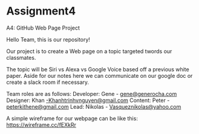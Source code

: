 # Assignment4
A4: GitHub Web Page Project


Hello Team, this is our repository!

Our project is to create a Web page on a topic targeted twords our classmates.
 
The topic will be Siri vs Alexa vs Google Voice based off a previous white paper.
Aside for our notes here we can communicate on our google doc or create a slack room if necessary.

Team roles are as follows:
Developer:  Gene - gene@generocha.com
Designer: Khan -Khanhtrinhvnguyen@gmail.com 
Content: Peter - peterkithene@gmail.com
Lead: Nikolas - Vasqueznikolas@yahoo.com

A simple wireframe for our webpage can be like this:
https://wireframe.cc/fEXkRr
